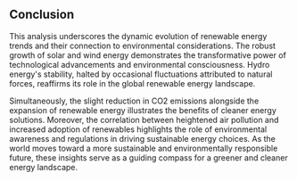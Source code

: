 ## Conclusion

This analysis underscores the dynamic evolution of renewable energy trends and their connection to environmental considerations. The robust growth of solar and wind energy demonstrates the transformative power of technological advancements and environmental consciousness. Hydro energy's stability, halted by occasional fluctuations attributed to natural forces, reaffirms its role in the global renewable energy landscape. 

Simultaneously, the slight reduction in CO2 emissions alongside the expansion of renewable energy illustrates the benefits of cleaner energy solutions. Moreover, the correlation between heightened air pollution and increased adoption of renewables highlights the role of environmental awareness and regulations in driving sustainable energy choices. As the world moves toward a more sustainable and environmentally responsible future, these insights serve as a guiding compass for a greener and cleaner energy landscape.
